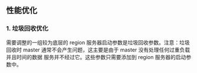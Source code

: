 ## 性能优化
### 1. 垃圾回收优化
需要调整的一组较为底层的 region 服务器启动参数是垃圾回收参数。注意：垃圾回收时
 master 通常不会产生问题，这主要是由于 master 没有处理任何过重负载并且时间的数据
 服务并不经过它。这些参数只需要添加到 region 服务器的启动参数中。